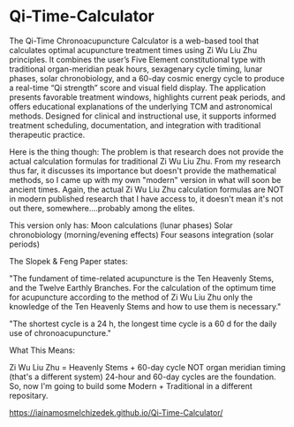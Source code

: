 # Qi-Time-Calculator
The Qi-Time Chronoacupuncture Calculator is a web-based tool that calculates optimal acupuncture treatment times using Zi Wu Liu Zhu principles. It combines the user’s Five Element constitutional type with traditional organ-meridian peak hours, sexagenary cycle timing, lunar phases, solar chronobiology, and a 60-day cosmic energy cycle to produce a real-time “Qi strength” score and visual field display. The application presents favorable treatment windows, highlights current peak periods, and offers educational explanations of the underlying TCM and astronomical methods. Designed for clinical and instructional use, it supports informed treatment scheduling, documentation, and integration with traditional therapeutic practice.

Here is the thing though: The problem is that research does not provide the actual calculation formulas for traditional Zi Wu Liu Zhu. From my research thus far, it discusses its importance but doesn't provide the mathematical methods, so I came up with my own "modern" version in what will soon be ancient times. Again, the actual Zi Wu Liu Zhu calculation formulas are NOT in modern published research that I have access to, it doesn't mean it's not out there, somewhere....probably among the elites. 

This version only has: 
Moon calculations (lunar phases)
Solar chronobiology (morning/evening effects)
Four seasons integration (solar periods)


The Slopek & Feng Paper states:

"The fundament of time-related acupuncture is the Ten Heavenly Stems, and the Twelve Earthly Branches. For the calculation of the optimum time for acupuncture according to the method of Zi Wu Liu Zhu only the knowledge of the Ten Heavenly Stems and how to use them is necessary."


"The shortest cycle is a 24 h, the longest time cycle is a 60 d for the daily use of chronoacupuncture."

What This Means:

Zi Wu Liu Zhu = Heavenly Stems + 60-day cycle NOT organ meridian timing (that's a different system) 24-hour and 60-day cycles are the foundation. So, now I'm going to build some Modern + Traditional in a different repositary. 


https://iainamosmelchizedek.github.io/Qi-Time-Calculator/
